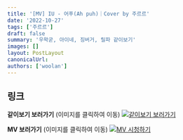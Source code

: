 ```yaml
---
title: '[MV] IU - 어푸(Ah puh)｜Cover by 주르르'
date: '2022-10-27'
tags: ['주르르']
draft: false
summary: '우왁굳, 아이네, 징버거, 릴파 같이보기'
images: []
layout: PostLayout
canonicalUrl:
authors: ['woolan']
---
```


## 링크

**같이보기 보러가기** (이미지를 클릭하여 이동)
[![같이보기 보러가기](https://cdn.discordapp.com/attachments/1136601898116464710/1211650793904807976/logo.png?ex=65eef8bc&is=65dc83bc&hm=95dc0e08c1f43025dd60def429896697b3787a9f923593eb50b24e9fb6280361&)](https://cafe.naver.com/steamindiegame/8229099)

**MV 보러가기** (이미지를 클릭하여 이동)
[![MV 시청하기](https://i.ytimg.com/vi/_OsnBqrh6yg/maxresdefault.jpg)](https://youtu.be/_OsnBqrh6yg)
